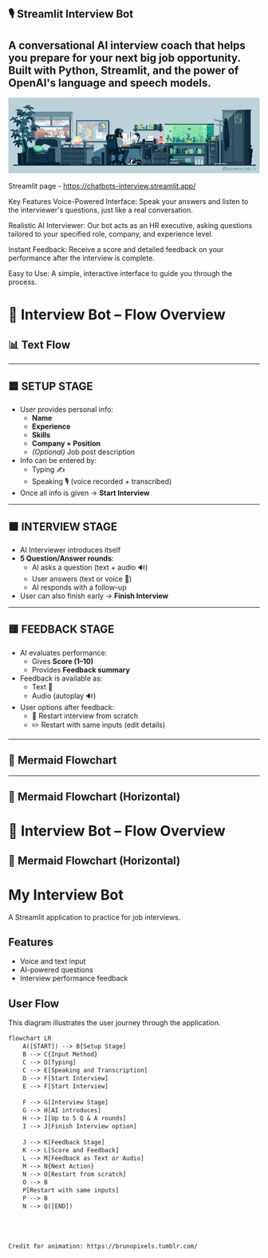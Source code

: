 ## 🎙️ Streamlit Interview Bot
## A conversational AI interview coach that helps you prepare for your next big job opportunity. Built with Python, Streamlit, and the power of OpenAI's language and speech models.

![My GIF](https://raw.githubusercontent.com/YevhenUa-no/chat_bots/main/ME.gif) 


Streamlit page - https://chatbots-interview.streamlit.app/

Key Features
Voice-Powered Interface: Speak your answers and listen to the interviewer's questions, just like a real conversation.

Realistic AI Interviewer: Our bot acts as an HR executive, asking questions tailored to your specified role, company, and experience level.

Instant Feedback: Receive a score and detailed feedback on your performance after the interview is complete.

Easy to Use: A simple, interactive interface to guide you through the process.

# 🤖 Interview Bot – Flow Overview

## 📊 Text Flow


---

## 🟦 SETUP STAGE
- User provides personal info:
  - **Name**
  - **Experience**
  - **Skills**
  - **Company + Position**
  - *(Optional)* Job post description
- Info can be entered by:
  - Typing ✍️
  - Speaking 🎙️ (voice recorded + transcribed)
- Once all info is given → **Start Interview**




---

## 🟩 INTERVIEW STAGE
- AI Interviewer introduces itself
- **5 Question/Answer rounds**:
  - AI asks a question (text + audio 🔊)
  - User answers (text or voice 🎤)
  - AI responds with a follow-up
- User can also finish early → **Finish Interview**




---

## 🟨 FEEDBACK STAGE
- AI evaluates performance:
  - Gives **Score (1–10)**
  - Provides **Feedback summary**
- Feedback is available as:
  - Text 📄
  - Audio (autoplay 🔊)
- User options after feedback:
  - 🔄 Restart interview from scratch
  - ✏️ Restart with same inputs (edit details)



---

## 🎨 Mermaid Flowchart



---

## 🎨 Mermaid Flowchart (Horizontal)

# 🤖 Interview Bot – Flow Overview

## 🎨 Mermaid Flowchart (Horizontal)

# My Interview Bot

A Streamlit application to practice for job interviews.

## Features

-   Voice and text input
-   AI-powered questions
-   Interview performance feedback

## User Flow

This diagram illustrates the user journey through the application.

```mermaid
flowchart LR
    A([START]) --> B[Setup Stage]
    B --> C{Input Method}
    C --> D[Typing]
    C --> E[Speaking and Transcription]
    D --> F[Start Interview]
    E --> F[Start Interview]

    F --> G[Interview Stage]
    G --> H[AI introduces]
    H --> I[Up to 5 Q & A rounds]
    I --> J[Finish Interview option]

    J --> K[Feedback Stage]
    K --> L[Score and Feedback]
    L --> M[Feedback as Text or Audio]
    M --> N{Next Action}
    N --> O[Restart from scratch]
    O --> B
    P[Restart with same inputs]
    P --> B
    N --> Q([END])




Credit for animation: https://brunopixels.tumblr.com/
